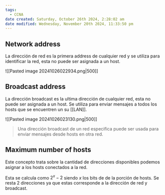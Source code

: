 ```yaml
---
tags:
  - CCNA
date created: Saturday, October 26th 2024, 2:28:02 am
date modified: Wednesday, November 20th 2024, 11:33:50 pm
---
```

## Network address 
La dirección de red es la primera address de cualquier red y se utiliza para identificar la red, esta no puede ser asignada a un host. 

![[Pasted image 20241026022934.png|500]]

## Broadcast address 
La dirección broadcast es la ultima dirección de cualquier red, esta no puede ser asignada a un host. Se utiliza para enviar mensajes a todos los hosts que se encuentren un su [[LAN]]. 

![[Pasted image 20241026023130.png|500]]

> Una dirección broadcast de un red especifica puede ser usada para enviar mensajes desde hosts en otra red. 

## Maximum number of hosts 

Este concepto trata sobre la cantidad de direcciones disponibles podemos asignar a los hosts conectados a la red. 

Esta se calcula como $2^{x}-2$ siendo $x$ los bits de de la porción de hosts. Se resta 2 direcciones ya que estas corresponde a la dirección de red y broadcast.  